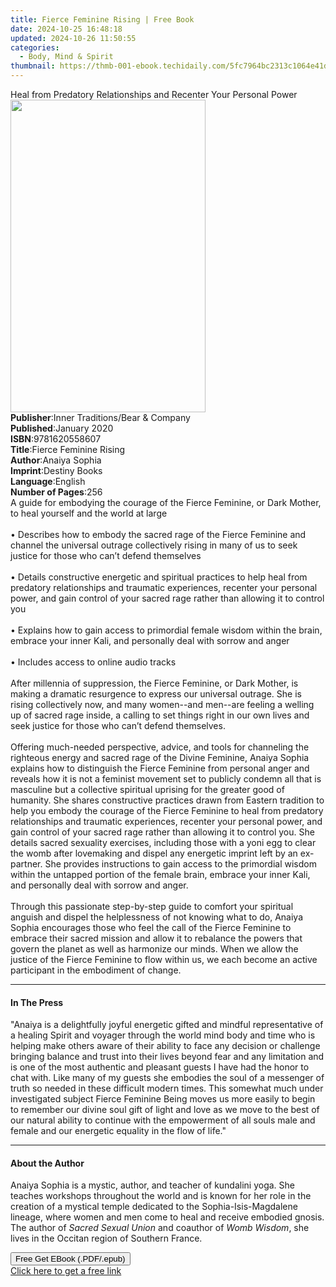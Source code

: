 ```yaml
---
title: Fierce Feminine Rising | Free Book
date: 2024-10-25 16:48:18
updated: 2024-10-26 11:50:55
categories:
  - Body, Mind & Spirit
thumbnail: https://thmb-001-ebook.techidaily.com/5fc7964bc2313c1064e41d3c9d23ab8419ee41a7eeaa3177a9a92729766367d1.jpg
---
```

<main id="book-container">
  <div class="flex flex-col">
    <div class="book-brief flex-1 py-6 px-4 sm:p-6 md:py-10 md:px-8">
      <!-- brief-->
      <div class="book-brief-main">
        Heal from Predatory Relationships and Recenter Your Personal Power
      </div>
    </div>
    <div
      class="book-meta-info flex-1 grid gap-4 col-start-1 col-end-3 row-start-1 sm:mb-6 sm:grid-cols-4 lg:gap-6 lg:col-start-2 lg:row-end-6 lg:row-span-6 lg:mb-0"
    >
      <div
        class="book-meta-info-left place-content-center mt-4 p-4 text-sm leading-6 col-start-2 col-span-2 dark:text-slate-400"
      >
        <img
          class="w-full h-500 object-cover rounded-lg sm:h-255 sm:col-span-2 lg:col-span-full"
          src="https://img-001-ebook.techidaily.com/c274e31bbc21bc6dd59cee9ef11213a62f008fd8563522f47d262b338d7e9b5e.jpg"
          alt=""
          width="312"
          height="500"
        />
      </div>
      <div
        class="book-meta-info-right mt-2 col-start-1 row-start-2 col-span-3 self-center"
      >
        <!-- meta data  -->
        <div class="flex flex-col px-4 md:px-8">
          <div class="flex-1">
            <strong>Publisher</strong>:<span class="px-2"
              >Inner Traditions/Bear &amp; Company</span
            >
          </div>
          <div class="flex-1">
            <strong>Published</strong>:<span class="px-2">January 2020</span>
          </div>
          <div class="flex-1">
            <strong>ISBN</strong>:<span class="px-2">9781620558607</span>
          </div>
          <div class="flex-1">
            <strong>Title</strong>:<span class="px-2"
              >Fierce Feminine Rising</span
            >
          </div>
          <div class="flex-1">
            <strong>Author</strong>:<span class="px-2">Anaiya Sophia</span>
          </div>
          <div class="flex-1">
            <strong>Imprint</strong>:<span class="px-2">Destiny Books</span>
          </div>
          <div class="flex-1">
            <strong>Language</strong>:<span class="px-2">English</span>
          </div>
          <div class="flex-1">
            <strong>Number of Pages</strong>:<span class="px-2">256</span>
          </div>
        </div>
      </div>
    </div>
    <div class="book-description flex-1 py-6 px-4 sm:p-6 md:py-10 md:px-8">
      <div class="book-description-main">
        <div accordion-content="" id="description">
          A guide for embodying the courage of the Fierce Feminine, or Dark
          Mother, to heal yourself and the world at large <br /><br />•
          Describes how to embody the sacred rage of the Fierce Feminine and
          channel the universal outrage collectively rising in many of us to
          seek justice for those who can’t defend themselves <br /><br />•
          Details constructive energetic and spiritual practices to help heal
          from predatory relationships and traumatic experiences, recenter your
          personal power, and gain control of your sacred rage rather than
          allowing it to control you <br /><br />• Explains how to gain access
          to primordial female wisdom within the brain, embrace your inner Kali,
          and personally deal with sorrow and anger <br /><br />• Includes
          access to online audio tracks <br /><br />After millennia of
          suppression, the Fierce Feminine, or Dark Mother, is making a dramatic
          resurgence to express our universal outrage. She is rising
          collectively now, and many women--and men--are feeling a welling up of
          sacred rage inside, a calling to set things right in our own lives and
          seek justice for those who can’t defend themselves.
          <br /><br />Offering much-needed perspective, advice, and tools for
          channeling the righteous energy and sacred rage of the Divine
          Feminine, Anaiya Sophia explains how to distinguish the Fierce
          Feminine from personal anger and reveals how it is not a feminist
          movement set to publicly condemn all that is masculine but a
          collective spiritual uprising for the greater good of humanity. She
          shares constructive practices drawn from Eastern tradition to help you
          embody the courage of the Fierce Feminine to heal from predatory
          relationships and traumatic experiences, recenter your personal power,
          and gain control of your sacred rage rather than allowing it to
          control you. She details sacred sexuality exercises, including those
          with a yoni egg to clear the womb after lovemaking and dispel any
          energetic imprint left by an ex-partner. She provides instructions to
          gain access to the primordial wisdom within the untapped portion of
          the female brain, embrace your inner Kali, and personally deal with
          sorrow and anger. <br /><br />Through this passionate step-by-step
          guide to comfort your spiritual anguish and dispel the helplessness of
          not knowing what to do, Anaiya Sophia encourages those who feel the
          call of the Fierce Feminine to embrace their sacred mission and allow
          it to rebalance the powers that govern the planet as well as harmonize
          our minds. When we allow the justice of the Fierce Feminine to flow
          within us, we each become an active participant in the embodiment of
          change.
        </div>
        <div class="accordion-fader"></div>
      </div>
    </div>
    <div class="book-excerpts flex-1 py-6 px-4 sm:p-6 md:py-10 md:px-8">
      <!-- excerpts-->
      <div class="book-excerpts-main">
        <hr />
        <h4 class="placeholder placeholder-heading">
          <span>In The Press</span>
        </h4>
        <p>
          "Anaiya is a delightfully joyful energetic gifted and mindful
          representative of a healing Spirit and voyager through the world mind
          body and time who is helping make others aware of their ability to
          face any decision or challenge bringing balance and trust into their
          lives beyond fear and any limitation and is one of the most authentic
          and pleasant guests I have had the honor to chat with. Like many of my
          guests she embodies the soul of a messenger of truth so needed in
          these difficult modern times. This somewhat much under investigated
          subject Fierce Feminine Being moves us more easily to begin to
          remember our divine soul gift of light and love as we move to the best
          of our natural ability to continue with the empowerment of all souls
          male and female and our energetic equality in the flow of life."
        </p>
      </div>
    </div>
    <div class="book-about-author flex-1 py-6 px-4 sm:p-6 md:py-10 md:px-8">
      <!-- about author-->
      <div class="book-main-author-main">
        <hr />
        <h4 class="placeholder placeholder-heading">
          <span>About the Author</span>
        </h4>
        <p>
          Anaiya Sophia is a mystic, author, and teacher of kundalini yoga. She
          teaches workshops throughout the world and is known for her role in
          the creation of a mystical temple dedicated to the
          Sophia-Isis-Magdalene lineage, where women and men come to heal and
          receive embodied gnosis. The author of <i>Sacred Sexual Union</i> and
          coauthor of <i>Womb Wisdom</i>, she lives in the Occitan region of
          Southern France.
        </p>
      </div>
    </div>
    <div class="book-free-get flex-1 py-6 px-4 sm:p-6 md:py-10 md:px-8">
      <button
        id="btn-free-get"
        class="bg-blue-500 hover:bg-blue-700 text-white font-bold py-2 px-4 rounded"
      >
        Free Get EBook (.PDF/.epub)
      </button>
      <div id="countdown-display" class="px-2 text-lg mt-2"></div>
      <a
        id="free-link"
        class="hidden bg-blue-500 hover:bg-blue-700 text-white font-bold py-2 px-4 rounded"
        href="https://www.ebooks.com/en-us/book/209676658/fierce-feminine-rising/anaiya-sophia/"
        target="_blank"
        >Click here to get a free link</a
      >
    </div>
    <script>
      let countdownTime = 0;
      let countdownInterval = null;
      document
        .getElementById('btn-free-get')
        .addEventListener('click', startCountdown);
      function startCountdown() {
        countdownTime = new Date().getTime() + 60000 * 3;
        countdownInterval = setInterval(updateCountdown, 1000);
        document.getElementById('btn-free-get').disabled = true;
        document
          .getElementById('btn-free-get')
          .classList.add('bg-gray-500', 'cursor-not-allowed');
      }
      function updateCountdown() {
        let currentTime = new Date().getTime();
        let timeLeft = countdownTime - currentTime;
        let secondsLeft = Math.floor(timeLeft / 1000);
        document.getElementById('countdown-display').innerHTML =
          `Remaining time: ${secondsLeft} seconds.`;
        if (secondsLeft <= 0) {
          clearInterval(countdownInterval);
          document.getElementById('btn-free-get').classList.add('hidden');
          document.getElementById('free-link').classList.remove('hidden');
          document.getElementById('countdown-display').innerHTML = '';
        }
      }
    </script>
  </div>
</main>
